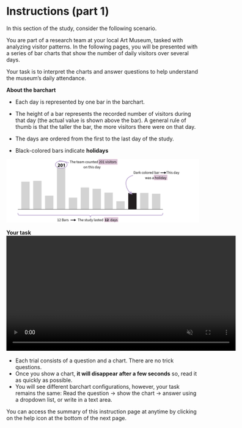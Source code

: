 # Instructions (part 1)

In this section of the study, consider the following scenario. 

<div class="hover-box">
You are part of a research team at your local Art Museum, tasked with analyzing visitor patterns.
In the following pages, you will be presented with a series of bar charts that show the number of daily visitors over several days.

Your task is to interpret the charts and answer questions to help understand the museum’s daily attendance. 
</div>

<!-- -------------------------------------------- -->
<div class="highlight-box"><b> About the barchart </b></div>

- Each day is represented by one bar in the barchart.

- The height of a bar represents the recorded number of visitors during that day (the actual value is shown above the bar). A general rule of thumb is that the taller the bar, the more visitors there were on that day.

- The days are ordered from the first to the last day of the study.

- Black-colored bars indicate **holidays**

![Barchart used in this study](en/bar/intro-bar-ex.png)

<!-- -------------------------------------------- -->
<div class="highlight-box"><b> Your task </b></div>

<div style="text-align: center;">
  <video width="600" controls autoplay loop muted><source src="en/bar/intro-bar-task.mp4" type="video/mp4"></video>
</div>

- Each trial consists of a question and a chart. There are no trick questions.
- Once you show a chart, **it will disappear after a few seconds** so, read it as quickly as possible. 
- You will see different barchart configurations, however, your task remains the same: 
Read the question → show the chart → answer using a dropdown list, or write in a text area.

<!-- ![Example of how to answer a question in this study](en/intro-bar-task.gif) -->

You can access the summary of this instruction page at anytime by clicking on the help icon at the bottom of the next page.